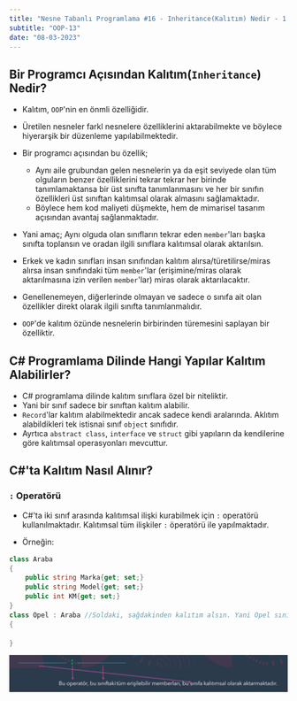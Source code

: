 ```yaml
---
title: "Nesne Tabanlı Programlama #16 - Inheritance(Kalıtım) Nedir - 1. Bölüm"
subtitle: "OOP-13"
date: "08-03-2023"
---
```


## **Bir Programcı Açısından Kalıtım(`Inheritance`) Nedir?**

- Kalıtım, `OOP`'nin en önmli özelliğidir.
- Üretilen nesneler farkl nesnelere özelliklerini aktarabilmekte ve böylece hiyerarşik bir düzenleme yapılabilmektedir.
- Bir programcı açısından bu özellik;

  - Aynı aile grubundan gelen nesnelerin ya da eşit seviyede olan tüm olguların benzer özelliklerini tekrar tekrar her birinde tanımlamaktansa bir üst sınıfta tanımlanmasını ve her bir sınıfın özellikleri üst sınıftan kalıtımsal olarak almasını sağlamaktadır.
  - Böylece hem kod maliyeti düşmekte, hem de mimarisel tasarım açısından avantaj sağlanmaktadır.

- Yani amaç; Aynı olguda olan sınıfların tekrar eden `member`'ları başka sınıfta toplansın ve oradan ilgili sınıflara kalıtımsal olarak aktarılsın.
- Erkek ve kadın sınıfları insan sınıfından kalıtım alırsa/türetilirse/miras alırsa insan sınıfındaki tüm `member`'lar (erişimine/miras olarak aktarılmasına izin verilen `member`'lar) miras olarak aktarılacaktır.
- Genellenemeyen, diğerlerinde olmayan ve sadece o sınıfa ait olan özellikler direkt olarak ilgili sınıfta tanımlanmalıdır.
- `OOP`'de kalıtım özünde nesnelerin birbirinden türemesini saplayan bir özelliktir.

## **C# Programlama Dilinde Hangi Yapılar Kalıtım Alabilirler?**

- C# programlama dilinde kalıtım sınıflara özel bir niteliktir.
- Yani bir sınıf sadece bir sınıftan kalıtım alabilir.
- `Record`'lar kalıtım alabilmektedir ancak sadece kendi aralarında. Aklıtım alabildikleri tek istisnai sınıf `object` sınıfıdır.
- Ayrtıca `abstract class`, `interface` ve `struct` gibi yapıların da kendilerine göre kalıtımsal operasyonları mevcuttur.

## **C#'ta Kalıtım Nasıl Alınır?**

### `:` Operatörü

- C#'ta iki sınıf arasında kalıtımsal ilişki kurabilmek için `:` operatörü kullanılmaktadır. Kalıtımsal tüm ilişkiler `:` öperatörü ile yapılmaktadır.

- Örneğin:

```csharp
class Araba
{
    public string Marka{get; set;}
    public string Model{get; set;}
    public int KM{get; set;}
}
class Opel : Araba //Soldaki, sağdakinden kalıtım alsın. Yani Opel sınıfı Araba sınıfından kalıtım alsın.
{

}
```

![oop-5](https://raw.githubusercontent.com/muazerdemyigit/blog-project-nextjs/main/public/images/oop-5.png)
